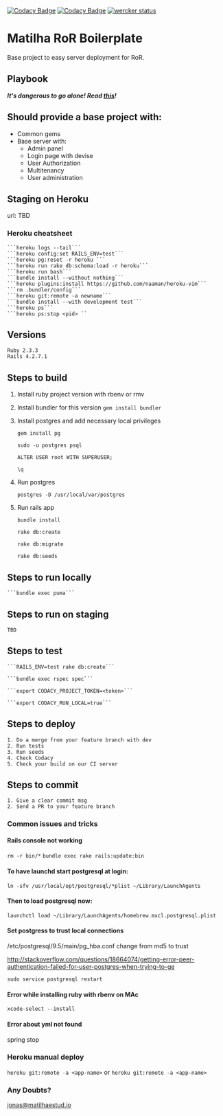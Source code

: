[![Codacy Badge](https://api.codacy.com/project/badge/Grade/1688a37a43984e74905c0522904b65b4)](https://www.codacy.com/app/jonas_9/rails_bootstrap_v2?utm_source=github.com&amp;utm_medium=referral&amp;utm_content=matilhaestudio/rails_bootstrap_v2&amp;utm_campaign=Badge_Grade)
[![Codacy Badge](https://api.codacy.com/project/badge/Coverage/1688a37a43984e74905c0522904b65b4)](https://www.codacy.com/app/jonas_9/rails_bootstrap_v2?utm_source=github.com&utm_medium=referral&utm_content=matilhaestudio/rails_bootstrap_v2&utm_campaign=Badge_Coverage)
[![wercker status](https://app.wercker.com/status/7a963aceaba6cd4dc46b2066a2523d8b/s/master "wercker status")](https://app.wercker.com/project/byKey/7a963aceaba6cd4dc46b2066a2523d8b)

# Matilha RoR Boilerplate 

Base project to easy server deployment for RoR.

## Playbook
***It's dangerous to go alone! Read [this](https://github.com/matilhaestudio/dev-playbook)!***

## Should provide a base project with:
- Common gems
- Base server with:
	- Admin panel
	- Login page with devise
	- User Authorization
	- Multitenancy
	- User administration

## Staging on Heroku
url: TBD

### Heroku cheatsheet
	```heroku logs --tail```
	```heroku config:set RAILS_ENV=test```
	```heroku pg:reset -r heroku ```
	```heroku run rake db:schema:load -r heroku```
	```heroku run bash```
	```bundle install --without nothing```
	```heroku plugins:install https://github.com/naaman/heroku-vim```
	```rm .bundler/config```
	```heroku git:remote -a newname```
	```bundle install --with development test```
	```heroku ps```
	```heroku ps:stop <pid> ``

## Versions
	Ruby 2.3.3
	Rails 4.2.7.1

## Steps to build

1. Install ruby project version with rbenv or rmv

2. Install bundler for this version
```gem install bundler ```

3. Install postgres and add necessary local privileges

	```gem install pg```

	```sudo -u postgres psql```

	```ALTER USER root WITH SUPERUSER;```

	```\q```

4. Run postgres

	```postgres -D /usr/local/var/postgres```

5. Run rails app

	```bundle install```

	```rake db:create```

	```rake db:migrate```

	```rake db:seeds```

## Steps to run locally
	```bundle exec puma```

## Steps to run on staging
	TBD

## Steps to test

	```RAILS_ENV=test rake db:create```

	```bundle exec rspec spec```

	```export CODACY_PROJECT_TOKEN=<token>```

	```export CODACY_RUN_LOCAL=true```

## Steps to deploy
	1. Do a merge from your feature branch with dev
	2. Run tests
	3. Run seeds
	4. Check Codacy
	5. Check your build on our CI server

## Steps to commit
	1. Give a clear commit msg
	2. Send a PR to your feature branch

### Common issues and tricks

#### Rails console not working
```rm -r bin/*```
```bundle exec rake rails:update:bin```

#### To have launchd start postgresql at login:
```ln -sfv /usr/local/opt/postgresql/*plist ~/Library/LaunchAgents```
#### Then to load postgresql now:
```launchctl load ~/Library/LaunchAgents/homebrew.mxcl.postgresql.plist```
#### Set postgress to trust local connections
/etc/postgresql/9.5/main/pg_hba.conf
change from md5 to trust

http://stackoverflow.com/questions/18664074/getting-error-peer-authentication-failed-for-user-postgres-when-trying-to-ge

```sudo service postgresql restart```

#### Error while installing ruby with rbenv on MAc
```xcode-select --install```

#### Error about yml not found
spring stop


### Heroku manual deploy
```heroku git:remote -a <app-name>```
or
```heroku git:remote -a <app-name>```


### Any Doubts?
jonas@matilhaestud.io
